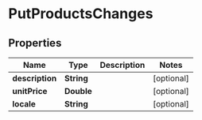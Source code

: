 

# PutProductsChanges

## Properties

Name | Type | Description | Notes
------------ | ------------- | ------------- | -------------
**description** | **String** |  |  [optional]
**unitPrice** | **Double** |  |  [optional]
**locale** | **String** |  |  [optional]



